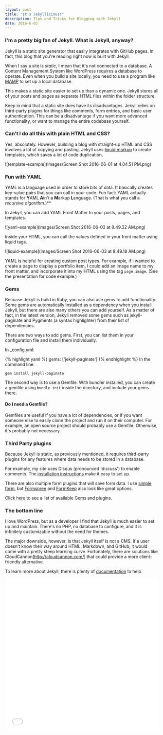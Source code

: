 ```yaml
---
layout: post
title: "It's Jekyllicious!"
description: Tips and Tricks for Blogging with Jekyll
date: 2016-6-03
---
```


### I'm a pretty big fan of Jekyll. What is Jekyll, anyway?

Jekyll is a static site generator that easily integrates with GitHub pages. In fact, this blog that you're reading right now is built with Jekyll.

When I say a site is *static*, I mean that it's not connected to a database. A Content Management System like WordPress requires a database to operate. Even when you build a site locally, you need to use a program like [MAMP](https://mamp.info) to set up a local database.

This makes a static site easier to set up than a dynamic one. Jekyll stores all of your posts and pages as separate HTML files within the folder structure.

Keep in mind that a static site does have its disadvantages. Jekyll relies on third-party plugins for things like comments, form entries, and basic user authentication. This can be a disadvantage if you want more advanced functionality, or want to manage the entire codebase yourself.

### Can't I do all this with plain HTML and CSS?

Yes, absolutely. However, building a blog with straight-up HTML and CSS involves a lot of copying and pasting. Jekyll uses [liquid markup](https://github.com/Shopify/liquid/wiki/liquid-for-designers) to create templates, which saves a lot of code duplication.

![template-example](images/Screen Shot 2016-06-01 at 4.04.51 PM.png)

### Fun with YAML

YAML is a language used in order to store bits of data. It basically creates key-value pairs that you can call in your code. Fun fact: YAML actually stands for **Y**AML **A**in't a **M**arkup **L**anguage. (That is what you call a *recursive algorithm*.)**

In Jekyll, you can add YAML Front Matter to your posts, pages, and templates.

![yaml-example](images/Screen Shot 2016-06-03 at 8.49.32 AM.png)

Inside your HTML, you can call the values defined in your front matter using liquid tags.

![liquid-example](images/Screen Shot 2016-06-03 at 8.49.18 AM.png)

YAML is helpful for creating custom post types. For example, if I wanted to create a page to display a portfolio item, I could add an image name to my front matter, and incorporate it into my HTML using the tag `page.image`. (See the presentation for code example.)

### Gems

Becuase Jekyll is build in Ruby, you can also use gems to add functionality. Some gems are automatically installed as a dependency when you install Jekyll, but there are also many others you can add yourself. As a matter of fact, in the latest version, Jekyll removed some gems such as jekyll-paginate and Pygments (a syntax highlighter) from their list of dependencies.

There are two ways to add gems. First, you can list them in your configuration file and install them individually.

In _config.yml:

{% highlight yaml %}
gems: ['jekyll-paginate']
{% endhighlight %}
In the command line:

```
gem install jekyll-paginate
```

The second way is to use a Gemfile. With bundler installed, you can create a gemfile using `bundle init` inside the directory, and include your gems there.

#### Do I need a Gemfile?

Gemfiles are useful if you have a lot of dependencies, or if you want someone else to easily clone the project and run it on their computer. For example, an open source project should probably use a Gemfile. Otherwise, it's probably not necessary.

### Third Party plugins

Because Jekyll is static, as previously mentioned, it requires third-party plugins for any features where data needs to be stored in a database.

For example, my site uses Disqus (pronounced 'discuss') to enable comments. The [installation instructions](https://help.disqus.com/customer/portal/articles/472138-jekyll-installation-instructions) make it easy to set up.

There are also multiple form plugins that will save form data. I use [simple form](https://getsimpleform.com/), but [Formspree](http://formspree.io) and [FormKeep](https://formkeep.com/) also look like great options.

[Click here](https://jekyllrb.com/docs/plugins/) to see a list of available Gems and plugins.

### The bottom line

I love WordPress, but as a developer I find that Jekyll is much easier to set up and maintain. There's no PHP, no database to configure, and it is infinitely customizable without the need for themes.

The major downside, however, is that Jekyll itself is not a CMS. If a user doesn't know their way around HTML, Markdown, and GitHub, it would come with a pretty steep learning curve. Fortunately, there are solutions like CloudCannon[http://cloudcannon.com/] that could provide a more client-friendly alternative.

To learn more about Jekyll, there is plenty of [documentation](http://jekyllrb.com) to help.

<iframe src="//slides.com/beccanelson/deck/embed" width="100%" height="500" scrolling="no" frameborder="0" webkitallowfullscreen mozallowfullscreen allowfullscreen></iframe>
